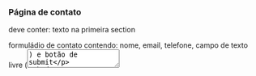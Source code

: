 ### Página de contato

deve conter:
texto na primeira section

formuládio de contato contendo:
nome, email, telefone, campo de texto livre (<textarea>)
e botão de submit